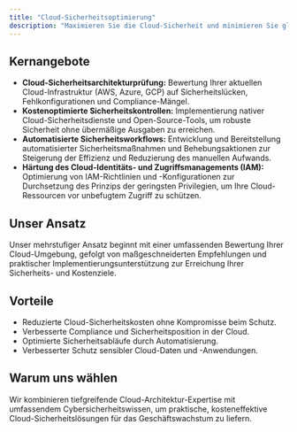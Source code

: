 ```yaml
---
title: "Cloud-Sicherheitsoptimierung"
description: "Maximieren Sie die Cloud-Sicherheit und minimieren Sie gleichzeitig Kosten und Komplexität für wachsende Unternehmen."
---
```


## Kernangebote

*   **Cloud-Sicherheitsarchitekturprüfung:** Bewertung Ihrer aktuellen Cloud-Infrastruktur (AWS, Azure, GCP) auf Sicherheitslücken, Fehlkonfigurationen und Compliance-Mängel.
*   **Kostenoptimierte Sicherheitskontrollen:** Implementierung nativer Cloud-Sicherheitsdienste und Open-Source-Tools, um robuste Sicherheit ohne übermäßige Ausgaben zu erreichen.
*   **Automatisierte Sicherheitsworkflows:** Entwicklung und Bereitstellung automatisierter Sicherheitsmaßnahmen und Behebungsaktionen zur Steigerung der Effizienz und Reduzierung des manuellen Aufwands.
*   **Härtung des Cloud-Identitäts- und Zugriffsmanagements (IAM):** Optimierung von IAM-Richtlinien und -Konfigurationen zur Durchsetzung des Prinzips der geringsten Privilegien, um Ihre Cloud-Ressourcen vor unbefugtem Zugriff zu schützen.

## Unser Ansatz
Unser mehrstufiger Ansatz beginnt mit einer umfassenden Bewertung Ihrer Cloud-Umgebung, gefolgt von maßgeschneiderten Empfehlungen und praktischer Implementierungsunterstützung zur Erreichung Ihrer Sicherheits- und Kostenziele.

## Vorteile
*   Reduzierte Cloud-Sicherheitskosten ohne Kompromisse beim Schutz.
*   Verbesserte Compliance und Sicherheitsposition in der Cloud.
*   Optimierte Sicherheitsabläufe durch Automatisierung.
*   Verbesserter Schutz sensibler Cloud-Daten und -Anwendungen.

## Warum uns wählen
Wir kombinieren tiefgreifende Cloud-Architektur-Expertise mit umfassendem Cybersicherheitswissen, um praktische, kosteneffektive Cloud-Sicherheitslösungen für das Geschäftswachstum zu liefern.